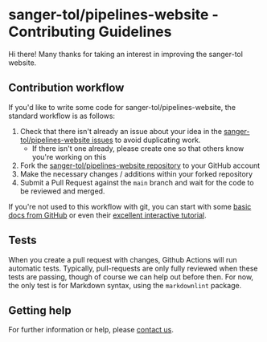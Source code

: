 # sanger-tol/pipelines-website - Contributing Guidelines

Hi there! Many thanks for taking an interest in improving the sanger-tol website.

## Contribution workflow

If you'd like to write some code for sanger-tol/pipelines-website, the standard workflow is as follows:

1. Check that there isn't already an issue about your idea in the
   [sanger-tol/pipelines-website issues](<[https://github.com/nf-core/nf-co.re/issues](https://github.com/sanger-tol/pipelines-website/issues)>) to avoid duplicating work.
   - If there isn't one already, please create one so that others know you're working on this
2. Fork the [sanger-tol/pipelines-website repository](https://github.com/sanger-tol/pipelines-website) to your GitHub account
3. Make the necessary changes / additions within your forked repository
4. Submit a Pull Request against the `main` branch and wait for the code to be reviewed and merged.

If you're not used to this workflow with git, you can start with some [basic docs from GitHub](https://help.github.com/articles/fork-a-repo/) or even their [excellent interactive tutorial](https://try.github.io/).

## Tests

When you create a pull request with changes, Github Actions will run automatic tests.
Typically, pull-requests are only fully reviewed when these tests are passing, though of course we can help out before then.
For now, the only test is for Markdown syntax, using the `markdownlint` package.

## Getting help

For further information or help, please [contact us](https://github.com/sanger-tol/pipelines-website/issues/new?assignees=priyanka-surana%2Cmuffato&labels=connect&projects=&template=contact_us.yaml&title=%5BContact+Us%5D%3A+).
